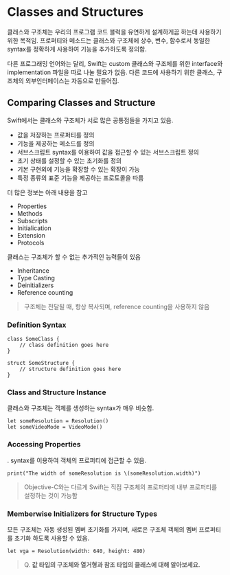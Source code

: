 # **Classes and Structures**


클래스와 구조체는 우리의 프로그램 코드 블럭을 유연하게 설계하게끔 하는데 사용하기 위한 목적임. 프로퍼티와 메소드는 클래스와 구조체에 상수, 변수, 함수로서 동일한 syntax를 정확하게 사용하여 기능을 추가하도록 정의함.

다른 프로그래밍 언어와는 달리, Swift는 custom 클래스와 구조체를 위한 interface와 implementation 파일을 따로 나눌 필요가 없음. 다른 코드에 사용하기 위한 클래스, 구조체의 외부인터페이스는 자동으로 만들어짐.

## Comparing Classes and Structure

Swift에서는 클래스와 구조체가 서로 많은 공통점들을 가지고 있음.
* 값을 저장하는 프로퍼티를 정의
* 기능을 제공하는 메소드를 정의
* 서브스크립트 syntax를 이용하여 값을 접근할 수 있는 서브스크립트 정의
* 초기 상태를 설정할 수 있는 초기화를 정의
* 기본 구현외에 기능을 확장할 수 있는 확장이 가능
* 특정 종류의 표준 기능을 제공하는 프로토콜을 따름

더 많은 정보는 아래 내용을 참고
* Properties
* Methods
* Subscripts
* Initialication
* Extension
* Protocols

클래스는 구조체가 할 수 없는 추가적인 능력들이 있음
* Inheritance
* Type Casting
* Deinitializers
* Reference counting

> 구조체는 전달될 때, 항상 복사되며, reference counting을 사용하지 않음

### Definition Syntax

	
	class SomeClass {
    	// class definition goes here
	}
    
	struct SomeStructure {
    	// structure definition goes here
	}
	

### Class and Structure Instance
클래스와 구조체는 객체를 생성하는 syntax가 매우 비슷함.

	
    let someResolution = Resolution()
	let someVideoMode = VideoMode()
	

### Accessing Properties

. syntax를 이용하여 객체의 프로퍼티에 접근할 수 있음.

    print("The width of someResolution is \(someResolution.width)")

> Objective-C와는 다르게 Swift는 직접 구조체의 프로퍼티에 내부 프로퍼티를 설정하는 것이 가능함


### Memberwise Initializers for Structure Types
모든 구조체는 자동 생성된 멤버 초기화를 가지며, 새로은 구조체 객체의 멤버 프로퍼티를 초기화 하도록 사용할 수 있음.

    let vga = Resolution(width: 640, height: 480)

>Q. **값 타입의 구조체와 열거형과 참조 타입의 클래스에 대해 알아보세요.**